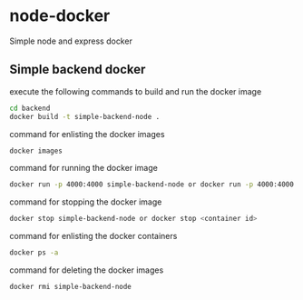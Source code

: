 # node-docker
Simple node and express docker 


## Simple backend docker
execute the following commands to build and run the docker image

```bash
cd backend
docker build -t simple-backend-node .
```

command for enlisting the docker images 
```bash
docker images
```

command for running the docker image 
```bash
docker run -p 4000:4000 simple-backend-node or docker run -p 4000:4000 <image id>
```


command for stopping the docker image 
```bash
docker stop simple-backend-node or docker stop <container id>
```

command for enlisting the docker containers 
```bash
docker ps -a
```

command for deleting the docker images 
```bash
docker rmi simple-backend-node
```